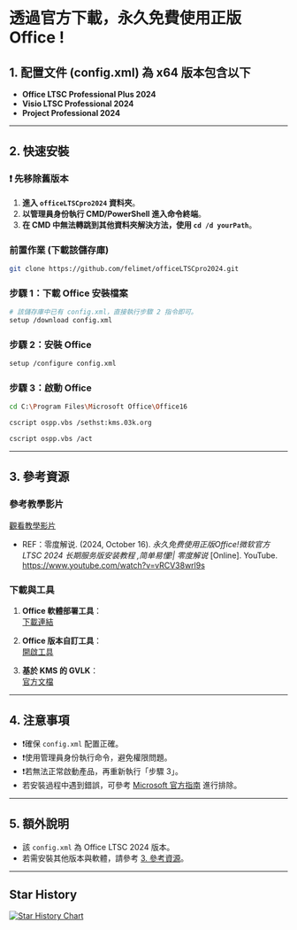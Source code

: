 # 透過官方下載，永久免費使用正版 Office !

## 1. 配置文件 (config.xml) 為 x64 版本包含以下
- **Office LTSC Professional Plus 2024**
- **Visio LTSC Professional 2024**
- **Project Professional 2024**

---

## 2. 快速安裝

### **❗ 先移除舊版本**

1. **進入 `officeLTSCpro2024` 資料夾**。
2. **以管理員身份執行 CMD/PowerShell 進入命令終端**。
3. **在 CMD 中無法轉跳到其他資料夾解決方法，使用 `cd /d yourPath`**。

### **前置作業 (下載該儲存庫)**
```sh
git clone https://github.com/felimet/officeLTSCpro2024.git
```

### **步驟 1：下載 Office 安裝檔案**
```sh
# 該儲存庫中已有 config.xml，直接執行步驟 2 指令即可。
setup /download config.xml
```

### **步驟 2：安裝 Office**
```sh
setup /configure config.xml
```

### **步驟 3：啟動 Office**
```sh
cd C:\Program Files\Microsoft Office\Office16
```
```sh
cscript ospp.vbs /sethst:kms.03k.org
```
```sh
cscript ospp.vbs /act
```

---

## 3. 參考資源

### 參考教學影片
[觀看教學影片](https://youtu.be/vRCV38wrl9s?si=r_Bh9LgAOzSRO-0J) 
- REF：零度解说. (2024, October 16). *永久免费使用正版Office!微软官方 LTSC 2024 长期服务版安装教程 ,简单易懂!| 零度解说* [Online]. YouTube. https://www.youtube.com/watch?v=vRCV38wrl9s

### 下載與工具
1. **Office 軟體部署工具**：  
   [下載連結](https://www.microsoft.com/en-us/download/details.aspx?id=49117)

2. **Office 版本自訂工具**：  
   [開啟工具](https://config.office.com/deploymentsettings)

3. **基於 KMS 的 GVLK**：  
   [官方文檔](https://learn.microsoft.com/zh-cn/deployoffice/vlactivation/gvlks)

---

## 4. 注意事項
- ❗確保 `config.xml` 配置正確。
- ❗使用管理員身份執行命令，避免權限問題。
- ❗若無法正常啟動產品，再重新執行「步驟 3」。
- 若安裝過程中遇到錯誤，可參考 [Microsoft 官方指南](https://learn.microsoft.com/) 進行排除。

---

## 5. **額外說明**
- 該 `config.xml` 為 Office LTSC 2024 版本。
- 若需安裝其他版本與軟體，請參考 [3. 參考資源](#3-參考資源)。

---

## Star History

<a href="https://www.star-history.com/#felimet/officeLTSCpro2024&Date">
 <picture>
   <source media="(prefers-color-scheme: dark)" srcset="https://api.star-history.com/svg?repos=felimet/officeLTSCpro2024&type=Date&theme=dark" />
   <source media="(prefers-color-scheme: light)" srcset="https://api.star-history.com/svg?repos=felimet/officeLTSCpro2024&type=Date" />
   <img alt="Star History Chart" src="https://api.star-history.com/svg?repos=felimet/officeLTSCpro2024&type=Date" />
 </picture>
</a>






